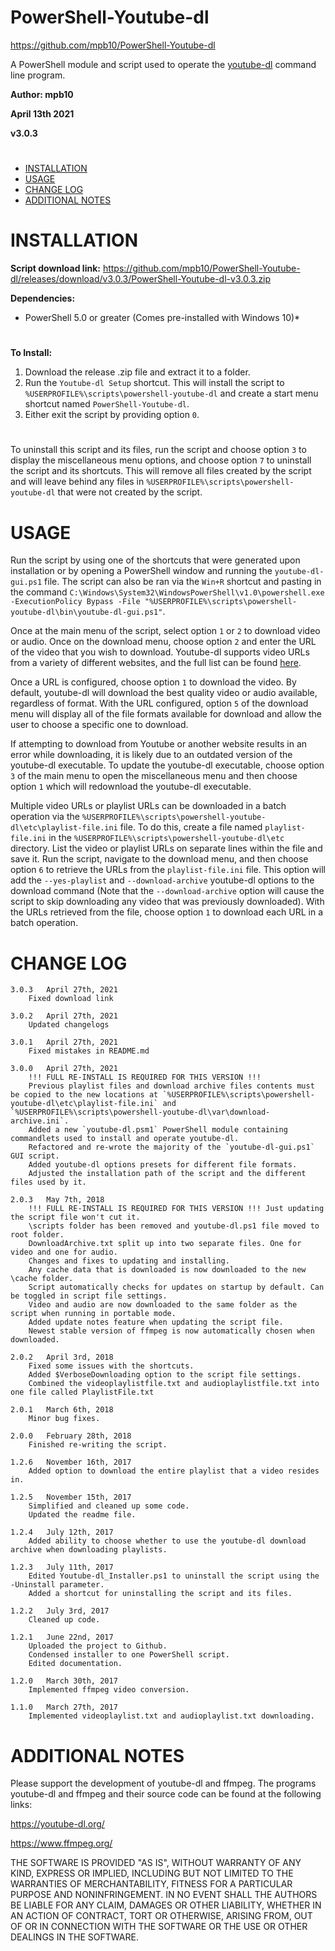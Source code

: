 # PowerShell-Youtube-dl
https://github.com/mpb10/PowerShell-Youtube-dl

A PowerShell module and script used to operate the [youtube-dl](https://github.com/ytdl-org/youtube-dl) command line program.


**Author: mpb10**

**April 13th 2021**

**v3.0.3**

#

 - [INSTALLATION](#installation)
 - [USAGE](#usage)
 - [CHANGE LOG](#change-log)
 - [ADDITIONAL NOTES](#additional-notes)
 
#

# INSTALLATION

**Script download link:** https://github.com/mpb10/PowerShell-Youtube-dl/releases/download/v3.0.3/PowerShell-Youtube-dl-v3.0.3.zip

**Dependencies:**

* PowerShell 5.0 or greater (Comes pre-installed with Windows 10)*

#

**To Install:** 

1. Download the release .zip file and extract it to a folder.
1. Run the `Youtube-dl Setup` shortcut. This will install the script to `%USERPROFILE%\scripts\powershell-youtube-dl` and create a start menu shortcut named `PowerShell-Youtube-dl`.
1. Either exit the script by providing option `0`.

#

To uninstall this script and its files, run the script and choose option `3` to display the miscellaneous menu options, and choose option `7` to uninstall the script and its shortcuts. This will remove all files created by the script and will leave behind any files in `%USERPROFILE%\scripts\powershell-youtube-dl` that were not created by the script.

# USAGE

Run the script by using one of the shortcuts that were generated upon installation or by opening a PowerShell window and running the `youtube-dl-gui.ps1` file. The script can also be ran via the `Win+R` shortcut and pasting in the command `C:\Windows\System32\WindowsPowerShell\v1.0\powershell.exe -ExecutionPolicy Bypass -File "%USERPROFILE%\scripts\powershell-youtube-dl\bin\youtube-dl-gui.ps1"`.

Once at the main menu of the script, select option `1` or `2` to download video or audio. Once on the download menu, choose option `2` and enter the URL of the video that you wish to download. Youtube-dl supports video URLs from a variety of different websites, and the full list can be found [here](https://github.com/ytdl-org/youtube-dl/blob/master/docs/supportedsites.md).

Once a URL is configured, choose option `1` to download the video. By default, youtube-dl will download the best quality video or audio available, regardless of format. With the URL configured, option `5` of the download menu will display all of the file formats available for download and allow the user to choose a specific one to download.

If attempting to download from Youtube or another website results in an error while downloading, it is likely due to an outdated version of the youtube-dl executable. To update the youtube-dl executable, choose option `3` of the main menu to open the miscellaneous menu and then choose option `1` which will redownload the youtube-dl executable.

Multiple video URLs or playlist URLs can be downloaded in a batch operation via the `%USERPROFILE%\scripts\powershell-youtube-dl\etc\playlist-file.ini` file. To do this, create a file named `playlist-file.ini` in the `%USERPROFILE%\scripts\powershell-youtube-dl\etc` directory. List the video or playlist URLs on separate lines within the file and save it. Run the script, navigate to the download menu, and then choose option `6` to retrieve the URLs from the `playlist-file.ini` file. This option will add the `--yes-playlist` and `--download-archive` youtube-dl options to the download command (Note that the `--download-archive` option will cause the script to skip downloading any video that was previously downloaded). With the URLs retrieved from the file, choose option `1` to download each URL in a batch operation.


# CHANGE LOG

	3.0.3   April 27th, 2021
		Fixed download link

	3.0.2   April 27th, 2021
		Updated changelogs

	3.0.1   April 27th, 2021
		Fixed mistakes in README.md

	3.0.0   April 27th, 2021
		!!! FULL RE-INSTALL IS REQUIRED FOR THIS VERSION !!!
		Previous playlist files and download archive files contents must be copied to the new locations at `%USERPROFILE%\scripts\powershell-youtube-dl\etc\playlist-file.ini` and `%USERPROFILE%\scripts\powershell-youtube-dl\var\download-archive.ini`.
		Added a new `youtube-dl.psm1` PowerShell module containing commandlets used to install and operate youtube-dl.
		Refactored and re-wrote the majority of the `youtube-dl-gui.ps1` GUI script.
		Added youtube-dl options presets for different file formats.
		Adjusted the installation path of the script and the different files used by it.

	2.0.3	May 7th, 2018
		!!! FULL RE-INSTALL IS REQUIRED FOR THIS VERSION !!! Just updating the script file won't cut it.
		\scripts folder has been removed and youtube-dl.ps1 file moved to root folder.
		DownloadArchive.txt split up into two separate files. One for video and one for audio.
		Changes and fixes to updating and installing.
		Any cache data that is downloaded is now downloaded to the new \cache folder.
		Script automatically checks for updates on startup by default. Can be toggled in script file settings.
		Video and audio are now downloaded to the same folder as the script when running in portable mode.
		Added update notes feature when updating the script file.
		Newest stable version of ffmpeg is now automatically chosen when downloaded.

	2.0.2	April 3rd, 2018
		Fixed some issues with the shortcuts.
		Added $VerboseDownloading option to the script file settings.
		Combined the videoplaylistfile.txt and audioplaylistfile.txt into one file called PlaylistFile.txt
	
	2.0.1	March 6th, 2018
		Minor bug fixes.

	2.0.0	February 28th, 2018
		Finished re-writing the script.

	1.2.6	November 16th, 2017
		Added option to download the entire playlist that a video resides in.

	1.2.5	November 15th, 2017
		Simplified and cleaned up some code.
		Updated the readme file.

	1.2.4	July 12th, 2017
		Added ability to choose whether to use the youtube-dl download archive when downloading playlists.

	1.2.3	July 11th, 2017
		Edited Youtube-dl_Installer.ps1 to uninstall the script using the -Uninstall parameter.
		Added a shortcut for uninstalling the script and its files.

	1.2.2	July 3rd, 2017
		Cleaned up code.

	1.2.1	June 22nd, 2017
		Uploaded the project to Github.
		Condensed installer to one PowerShell script.
		Edited documentation.
		
	1.2.0	March 30th, 2017
		Implemented ffmpeg video conversion.
		
	1.1.0	March 27th, 2017
		Implemented videoplaylist.txt and audioplaylist.txt downloading.


# ADDITIONAL NOTES

Please support the development of youtube-dl and ffmpeg. The programs youtube-dl and ffmpeg and their source code can be found at the following links:

https://youtube-dl.org/

https://www.ffmpeg.org/


THE SOFTWARE IS PROVIDED "AS IS", WITHOUT WARRANTY OF ANY KIND, EXPRESS OR IMPLIED, INCLUDING BUT NOT LIMITED TO THE WARRANTIES OF MERCHANTABILITY, FITNESS FOR A PARTICULAR PURPOSE AND NONINFRINGEMENT. IN NO EVENT SHALL THE AUTHORS BE LIABLE FOR ANY CLAIM, DAMAGES OR OTHER LIABILITY, WHETHER IN AN ACTION OF CONTRACT, TORT OR OTHERWISE, ARISING FROM, OUT OF OR IN CONNECTION WITH THE SOFTWARE OR THE USE OR OTHER DEALINGS IN THE SOFTWARE.
